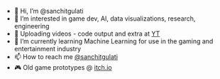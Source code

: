 - 👋 Hi, I’m @sanchitgulati
- 👀 I’m interested in game dev, AI, data visualizations, research, engineering
- 🎥 Uploading videos - code output and extra at [YT](https://www.youtube.com/channel/UCAc8wIa7x-ZD3M3OPrsdgSA)
- 🌱 I’m currently learning Machine Learning for use in the gaming and entertainment industry 
- 📫 How to reach me [@sanchitgulati](https://twitter.com/sanchitgulati)
- 🎮 Old game prototypes @ [itch.io](https://sanchitgulati.itch.io/)
